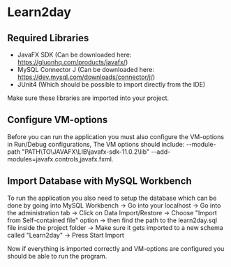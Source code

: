 # Learn2day

## Required Libraries
  - JavaFX SDK (Can be downloaded here: https://gluonhq.com/products/javafx/)
  - MySQL Connector J (Can be downloaded here: https://dev.mysql.com/downloads/connector/j/)
  - JUnit4 (Which should be possible to import directly from the IDE)

Make sure these libraries are imported into your project.
 
 ## Configure VM-options
   Before you can run the application you must also configure the VM-options in Run/Debug configurations,
   The VM options should include: --module-path "PATH\TO\JAVAFX\LIB\javafx-sdk-11.0.2\lib" --add-modules=javafx.controls,javafx.fxml.
   
## Import Database with MySQL Workbench

  To run the application you also need to setup the database which can be done by 
  going into MySQL Workbench -> Go into your localhost ->
  Go into the administration tab -> Click on Data Import/Restore -> 
  Choose "Import from Self-contained file" option -> then find the path to the learn2day.sql file inside the project folder ->
  Make sure it gets imported to a new schema called "Learn2day" -> Press Start Import
  
  
 Now if everything is imported correctly and VM-options are configured you should be able to run the program.
 

